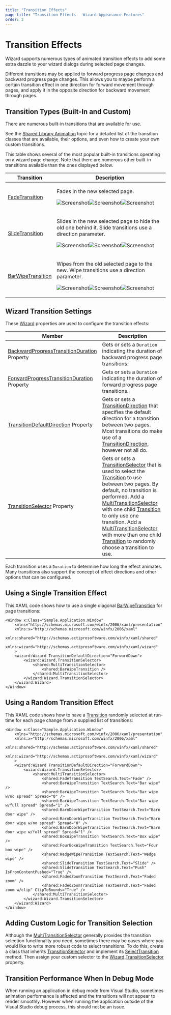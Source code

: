 ```yaml
---
title: "Transition Effects"
page-title: "Transition Effects - Wizard Appearance Features"
order: 2
---
```

# Transition Effects

Wizard supports numerous types of animated transition effects to add some extra dazzle to your wizard dialogs during selected page changes.

Different transitions may be applied to forward progress page changes and backward progress page changes.  This allows you to maybe perform a certain transition effect in one direction for forward movement through pages, and apply it in the opposite direction for backward movement through pages.

## Transition Types (Built-In and Custom)

There are numerous built-in transitions that are available for use.

See the [Shared Library Animation](../../shared/windows-media-animation.md) topic for a detailed list of the transition classes that are available, their options, and even how to create your own custom transitions.

This table shows several of the most popular built-in transitions operating on a wizard page change.  Note that there are numerous other built-in transitions available than the ones displayed below.

<table>
<thead>

<tr>
<th>Transition</th>
<th>Description</th>
</tr>

</thead>
<tbody>

<tr>
<td>

[FadeTransition](xref:@ActiproUIRoot.Media.Animation.FadeTransition)

</td>
<td>

Fades in the new selected page.

![Screenshot](../images/transition-pre.gif)![Screenshot](../images/transition-fade.gif)![Screenshot](../images/transition-post.gif)

</td>
</tr>

<tr>
<td>

[SlideTransition](xref:@ActiproUIRoot.Media.Animation.SlideTransition)

</td>
<td>

Slides in the new selected page to hide the old one behind it.  Slide transitions use a direction parameter.

![Screenshot](../images/transition-pre.gif)![Screenshot](../images/transition-slide-and-reveal.gif)![Screenshot](../images/transition-post.gif)

</td>
</tr>

<tr>
<td>

[BarWipeTransition](xref:@ActiproUIRoot.Media.Animation.BarWipeTransition)

</td>
<td>

Wipes from the old selected page to the new.  Wipe transitions use a direction parameter.

![Screenshot](../images/transition-pre.gif)![Screenshot](../images/transition-wipe.gif)![Screenshot](../images/transition-post.gif)

</td>
</tr>

</tbody>
</table>

## Wizard Transition Settings

These [Wizard](xref:@ActiproUIRoot.Controls.Wizard.Wizard) properties are used to configure the transition effects:

| Member | Description |
|-----|-----|
| [BackwardProgressTransitionDuration](xref:@ActiproUIRoot.Controls.Wizard.Wizard.BackwardProgressTransitionDuration) Property | Gets or sets a `Duration` indicating the duration of backward progress page transitions. |
| [ForwardProgressTransitionDuration](xref:@ActiproUIRoot.Controls.Wizard.Wizard.ForwardProgressTransitionDuration) Property | Gets or sets a `Duration` indicating the duration of forward progress page transitions. |
| [TransitionDefaultDirection](xref:@ActiproUIRoot.Controls.Wizard.Wizard.TransitionDefaultDirection) Property | Gets or sets a [TransitionDirection](xref:@ActiproUIRoot.Media.Animation.TransitionDirection) that specifies the default direction for a transition between two pages.  Most transitions do make use of a [TransitionDirection](xref:@ActiproUIRoot.Media.Animation.TransitionDirection), however not all do. |
| [TransitionSelector](xref:@ActiproUIRoot.Controls.Wizard.Wizard.TransitionSelector) Property | Gets or sets a [TransitionSelector](xref:@ActiproUIRoot.Media.Animation.TransitionSelector) that is used to select the [Transition](xref:@ActiproUIRoot.Media.Animation.Transition) to use between two pages.  By default, no transition is performed.  Add a [MultiTransitionSelector](xref:@ActiproUIRoot.Media.Animation.MultiTransitionSelector) with one child [Transition](xref:@ActiproUIRoot.Media.Animation.Transition) to only use one transition.  Add a [MultiTransitionSelector](xref:@ActiproUIRoot.Media.Animation.MultiTransitionSelector) with more than one child [Transition](xref:@ActiproUIRoot.Media.Animation.Transition) to randomly choose a transition to use. |

Each transition uses a `Duration` to determine how long the effect animates.  Many transitions also support the concept of effect directions and other options that can be configured.

## Using a Single Transition Effect

This XAML code shows how to use a single diagonal [BarWipeTransition](xref:@ActiproUIRoot.Media.Animation.BarWipeTransition) for page transitions:

```xaml
<Window x:Class="Sample.Application.Window"
    xmlns="http://schemas.microsoft.com/winfx/2006/xaml/presentation"
    xmlns:x="http://schemas.microsoft.com/winfx/2006/xaml"
    xmlns:shared="http://schemas.actiprosoftware.com/winfx/xaml/shared"	
    xmlns:wizard="http://schemas.actiprosoftware.com/winfx/xaml/wizard"
    >
	<wizard:Wizard TransitionDefaultDirection="ForwardDown">
		<wizard:Wizard.TransitionSelector>
			<shared:MultiTransitionSelector>
				<shared:BarWipeTransition />
			</shared:MultiTransitionSelector>
		</wizard:Wizard.TransitionSelector>
	</wizard:Wizard>
</Window>
```

## Using a Random Transition Effect

This XAML code shows how to have a [Transition](xref:@ActiproUIRoot.Media.Animation.Transition) randomly selected at run-time for each page change from a supplied list of transitions:

```xaml
<Window x:Class="Sample.Application.Window"
    xmlns="http://schemas.microsoft.com/winfx/2006/xaml/presentation"
    xmlns:x="http://schemas.microsoft.com/winfx/2006/xaml"
    xmlns:shared="http://schemas.actiprosoftware.com/winfx/xaml/shared"	
    xmlns:wizard="http://schemas.actiprosoftware.com/winfx/xaml/wizard"
    >
	<wizard:Wizard TransitionDefaultDirection="ForwardDown">
		<wizard:Wizard.TransitionSelector>
			<shared:MultiTransitionSelector>
				<shared:FadeTransition TextSearch.Text="Fade" />
				<shared:BarWipeTransition TextSearch.Text="Bar wipe" />
				<shared:BarWipeTransition TextSearch.Text="Bar wipe w/no spread" Spread="0" />
				<shared:BarWipeTransition TextSearch.Text="Bar wipe w/full spread" Spread="1" />
				<shared:BarnDoorWipeTransition TextSearch.Text="Barn door wipe" />
				<shared:BarnDoorWipeTransition TextSearch.Text="Barn door wipe w/no spread" Spread="0" />
				<shared:BarnDoorWipeTransition TextSearch.Text="Barn door wipe w/full spread" Spread="1" />
				<shared:BoxWipeTransition TextSearch.Text="Box wipe" />
				<shared:FourBoxWipeTransition TextSearch.Text="Four box wipe" />
				<shared:WedgeWipeTransition TextSearch.Text="Wedge wipe" />
				<shared:SlideTransition TextSearch.Text="Slide" />
				<shared:SlideTransition TextSearch.Text="Push" IsFromContentPushed="True" />
				<shared:FadedZoomTransition TextSearch.Text="Faded zoom" />
				<shared:FadedZoomTransition TextSearch.Text="Faded zoom w/clip" ClipToBounds="True" />
			</shared:MultiTransitionSelector>
		</wizard:Wizard.TransitionSelector>
	</wizard:Wizard>
</Window>
```

## Adding Custom Logic for Transition Selection

Although the [MultiTransitionSelector](xref:@ActiproUIRoot.Media.Animation.MultiTransitionSelector) generally provides the transition selection functionality you need, sometimes there may be cases where you would like to write more robust code to select transitions.  To do this, create a class that inherits [TransitionSelector](xref:@ActiproUIRoot.Media.Animation.TransitionSelector) and implement its [SelectTransition](xref:@ActiproUIRoot.Media.Animation.TransitionSelector.SelectTransition*) method.  Then assign your custom selector to the [Wizard](xref:@ActiproUIRoot.Controls.Wizard.Wizard).[TransitionSelector](xref:@ActiproUIRoot.Controls.Wizard.Wizard.TransitionSelector) property.

## Transition Performance When In Debug Mode

When running an application in debug mode from Visual Studio, sometimes animation performance is affected and the transitions will not appear to render smoothly.  However when running the application outside of the Visual Studio debug process, this should not be an issue.
